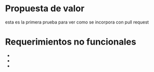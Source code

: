 # Propuesta de valor
esta es la primera prueba para ver como se incorpora con pull request

# Requerimientos no funcionales
*
*
*
